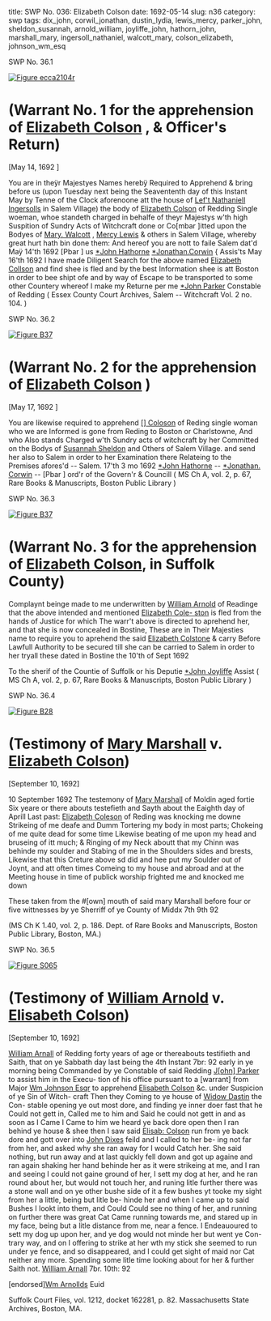 title: SWP No. 036: Elizabeth Colson
date: 1692-05-14
slug: n36
category: swp
tags: dix_john, corwil_jonathan, dustin_lydia, lewis_mercy, parker_john, sheldon_susannah, arnold_william, joyliffe_john, hathorn_john, marshall_mary, ingersoll_nathaniel, walcott_mary, colson_elizabeth, johnson_wm_esq




<div markdown class="doc" id="n36.1">

<div class="doc_id">SWP No. 36.1</div>



<span markdown class="figure">[![Figure ecca2104r](archives/ecca/thumb/ecca2104r.jpg)](archives/ecca/large/ecca2104r.jpg)</span>


# (Warrant No. 1 for the apprehension of [Elizabeth Colson](/tag/colson_elizabeth.html) , & Officer's Return)

[May 14, 1692 ]

You are in theÿr Majestyes Names herebÿ Required to Apprehend  & bring before us (upon Tuesday next being the Seavententh day of  this Instant May by Tenne of the Clock aforenoone att the house of  [Lef't Nathaniell Ingersolls](/tag/ingersoll_nathaniel.html) in Salem Village) the body of [Elizabeth Colson](/tag/colson_elizabeth.html) of Redding Single woeman, whoe standeth charged in behalfe  of theyr Majestys w'th high Suspition of Sundry Acts of Witchcraft  done or Co[mbar ]itted upon the Bodyes of [Mary. Walcott](/tag/walcott_mary.html) , [Mercy Lewis](/tag/lewis_mercy.html)  & others in Salem Village, whereby great hurt hath bin done them:  And hereof you are nott to faile
Salem  dat'd Maÿ 14'th 1692   [Pbar ] us  [*John Hathorne](/tag/hathorn_john.html)  [*Jonathan.Corwin](/tag/corwil_jonathan.html) {  Assis'ts May 16'th 1692 I have made Diligent Search for the above named [Elizabeth Collson](/tag/colson_elizabeth.html)  and find shee is fled and by the best Information shee is att Boston  in order to bee shipt ofe and by way of Escape to be transported to  some other Countery whereof I make my Returne per me [*John Parker](/tag/parker_john.html) Constable of  Redding ( Essex County Court Archives, Salem -- Witchcraft Vol. 2 no. 104. )

</div>



<div markdown class="doc" id="n36.2">

<div class="doc_id">SWP No. 36.2</div>



<span markdown class="figure">[![Figure B37](archives/BPL/gifs/B37.gif)](archives/BPL/LARGE/B37.jpg)</span>


# (Warrant No. 2 for the apprehension of [Elizabeth Colson](/tag/colson_elizabeth.html) )

[May 17, 1692 ]

You are likewise required to apprehend [[] Coloson](/tag/colson_elizabeth.html) of Reding  single woman who we are Informed is gone from Reding to Boston  or Charlstowne, And who Also stands Charged w'th Sundry acts of  witchcraft by her Committed on the Bodys of [Susannah Sheldon](/tag/sheldon_susannah.html) and  Others of Salem Village. and send her also to Salem in order to her  Examination there Relateing to the Premises afores'd --
Salem.  17'th 3 mo 1692  [*John Hathorne](/tag/hathorn_john.html) --  [*Jonathan. Corwin](/tag/corwil_jonathan.html) --  [Pbar ] ord'r of the Govern'r & Councill ( MS Ch A, vol. 2, p. 67, Rare Books & Manuscripts, Boston Public Library )

</div>



<div markdown class="doc" id="n36.3">

<div class="doc_id">SWP No. 36.3</div>



<span markdown class="figure">[![Figure B37](archives/BPL/gifs/B37.gif)](archives/BPL/LARGE/B37.jpg)</span>


# (Warrant No. 3 for the apprehension of [Elizabeth Colson](/tag/colson_elizabeth.html), in Suffolk County)

Complaynt beinge made to me underwritten by [William Arnold](/tag/arnold_william.html)  of Readinge that the above intended and mentioned [Elizabeth Cole- ston](/tag/colson_elizabeth.html) is fled from the hands of Justice for which The warr't above is  directed to aprehend her, and that she is now concealed in Bostine,  These are in Their Majesties name to require you to aprehend the  said [Elizabeth Colstone](/tag/colson_elizabeth.html) & carry Before Lawfull Authority to be  secured till she can be carried to Salem in order to her tryall these  dated in Bostine the 10'th of Sept 1692 

To the sherif of the Countie of Suffolk  or his Deputie
[*John Joyliffe](/tag/joyliffe_john.html)  Assist ( MS Ch A, vol. 2, p. 67, Rare Books & Manuscripts, Boston Public Library )

</div>



<div markdown class="doc" id="n36.4">

<div class="doc_id">SWP No. 36.4</div>



<span markdown class="figure">[![Figure B28](archives/BPL/gifs/B28.gif)](archives/BPL/LARGE/B28.jpg)</span>


# (Testimony of [Mary Marshall](/tag/marshall_mary.html) v. [Elizabeth Colson](/tag/colson_elizabeth.html))

[September 10, 1692]

10 September 1692 The testemony of [Mary Marshall](/tag/marshall_mary.html) of Moldin aged fortie Six yeare or there abouts testefieth and Sayth about the Eaighth day of Aprill Last past: [Elizabeth Coleson](/tag/colson_elizabeth.html) of Reding was knocking me downe Strikeing of me deafe and Dumm Tortering my body in most parts; Chokeing of me quite dead for some time Likewise beating of me upon my head and bruseing of itt much; & Ringing of my Neck aboutt that my Chinn was behinde my soulder and Stabing of me in the Shoulders sides and brests, Likewise that this Creture above sd did and hee put my Soulder out of Joynt, and att often times Comeing to my house and abroad and at the Meeting house in time of publick worship frighted me and knocked me down

These taken from the #[own] mouth of said mary Marshall before four or five wittnesses by ye Sherriff of ye County of Middx 7th 9th 92

(MS Ch K 1.40, vol. 2, p. 186. Dept. of Rare Books and Manuscripts, Boston Public Library, Boston, MA.)


</div>



<div markdown class="doc" id="n36.5">

<div class="doc_id">SWP No. 36.5</div>



<span markdown class="figure">[![Figure S065](archives/Suffolk/small/S065.jpg)](archives/Suffolk/large/S065.jpg)</span>


# (Testimony of [William Arnold](/tag/arnold_william.html) v. [Elisabeth Colson](/tag/colson_elizabeth.html))

[September 10, 1692]

[William Arnall](/tag/arnold_william.html) of Redding forty years of age or thereabouts testifieth and Saith, that on ye Sabbath day last being the 4th Instant 7br: 92 early in ye morning being Commanded by ye Constable of said Redding [J[ohn] Parker](/tag/parker_john.html) to assist him in the Execu- tion of his office pursuant to a [warrant] from Major [Wm Johnson Esqr](/tag/johnson_wm_esq.html) to apprehend [Elisabeth Colson](/tag/colson_elizabeth.html) &c. under Suspicion of ye Sin of Witch- craft Then they Coming to ye house of [Widow Dastin](/tag/dustin_lydia.html) the Con- stable opening ye out most dore, and finding ye inner doer fast that he Could not gett in, Called me to him and Said he could not gett in and as soon as I Came I Came to him we heard ye back dore open then I ran behind ye house & shee then I saw said [Elisab: Colson](/tag/colson_elizabeth.html) run from ye back dore and gott over into [John Dixes](/tag/dix_john.html) feild and I called to her be- ing not far from her, and asked why she ran away for I would Catch her. She said nothing, but run away and at last quickly fell down and got up againe and ran again shaking her hand behinde her as it were strikeing at me, and I ran and seeing I could not gaine ground of her, I sett my dog at her, and he ran round about her, but would not touch her, and runing litle further there was a stone wall and on ye other bushe side of it a few bushes yt tooke my sight from her a little, being but litle be- hinde her and when I came up to said Bushes I lookt into them, and Could Could see no thing of her, and running on further there was great Cat Came running towards me, and stared up in my face, being but a litle distance from me, near a fence. I Endeauoured to sett my dog up upon her, and ye dog would not minde her but went ye Con- trary way, and on I offering to strike at her wth my stick she seemed to run under ye fence, and so disappeared, and I could get sight of maid nor Cat neither any more. Spending some litle time looking about for her & further Saith not. [William Arnall](/tag/arnold_william.html) 7br. 10th: 92

[endorsed][Wm Arnollds](/tag/arnold_william.html) Euid

Suffolk Court Files, vol. 1212, docket 162281, p. 82. Massachusetts State Archives, Boston, MA.


</div>

